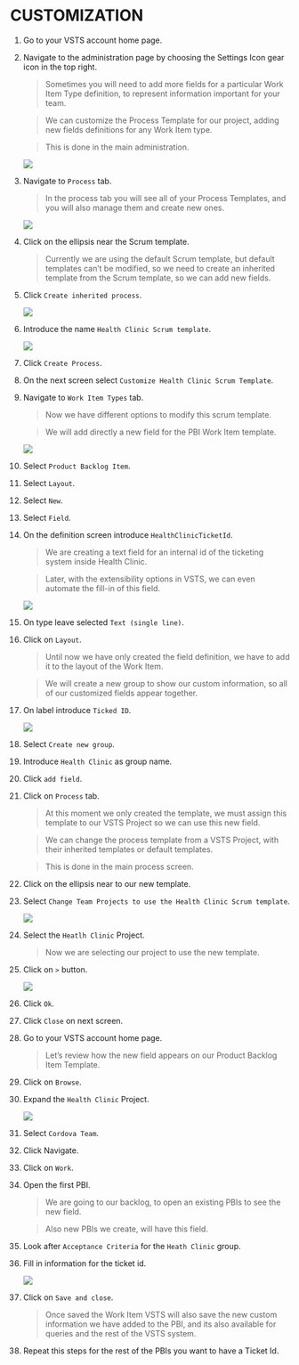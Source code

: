 # CUSTOMIZATION

1.	Go to your VSTS account home page.

1.	Navigate to the administration page by choosing the Settings Icon gear icon in the top right.	

    > Sometimes you will need to add more fields for a particular Work Item Type definition, to represent information important for your team.

    > We can customize the Process Template for our project, adding new fields definitions for any Work Item type.

    > This is done in the main administration.

    ![](img/image10.jpg)

1.	Navigate to `Process` tab.

    > In the process tab you will see all of your Process Templates, and you will also manage them and create new ones.

    ![](img/image52.jpg)

1.	Click on the ellipsis near the Scrum template.

    > Currently we are using the default Scrum template, but default templates can’t be modified, so we need to create an inherited template from the Scrum template, so we can add new fields.

1.	Click `Create inherited process`.	

    ![](img/image53.jpg)

1.	Introduce the name `Health Clinic Scrum template`.

    ![](img/image54.jpg)

1.	Click `Create Process`.

1.	On the next screen select `Customize Health Clinic Scrum Template`.	

1.	Navigate to `Work Item Types` tab.

    > Now we have different options to modify this scrum template.

    > We will add directly a new field for the PBI Work Item template.

    ![](img/image55.jpg)

1.	Select `Product Backlog Item`.

1.	Select `Layout`.

1.	Select `New`.

1.	Select `Field`.

1.	On the definition screen introduce `HealthClinicTicketId`.

    > We are creating a text field for an internal id of the ticketing system inside Health Clinic.

    > Later, with the extensibility options in VSTS, we can even automate the fill-in of this field.

    ![](img/image56.jpg)

1.	On type leave selected `Text (single line)`.	

1.	Click on `Layout`.

    > Until now we have only created the field definition, we have to add it to the layout of the Work Item.

    > We will create a new group to show our custom information, so all of our customized fields appear together. 

1.	On label introduce `Ticked ID`.

    ![](img/image57.jpg)

1.	Select `Create new group`.

1.	Introduce `Health Clinic` as group name.

1.	Click `add field`.	

1.	Click on `Process` tab.

    > At this moment we only created the template, we must assign this template to our VSTS Project so we can use this new field.

    > We can change the process template from a VSTS Project, with their inherited templates or default templates.

    > This is done in the main process screen.

1.	Click on the ellipsis near to our new template.

1.	Select `Change Team Projects to use the Health Clinic Scrum template`.

    ![](img/image58.jpg)	

1.	Select the `Heatlh Clinic` Project.

    > Now we are selecting our project to use the new template.

1.	Click on `>` button.

    ![](img/image59.jpg)	

1.	Click `Ok`.

1.	Click `Close` on next screen.	

1.	Go to your VSTS account home page.

    > Let’s review how the new field appears on our Product Backlog Item Template.

1.	Click on `Browse`.

1.	Expand the `Health Clinic` Project.

    ![](img/image22.jpg)	

1.	Select `Cordova Team`.

1.	Click Navigate.	

1.	Click on `Work`.

1.	Open the first PBI.

    > We are going to our backlog, to open an existing PBIs to see the new field.

    > Also new PBIs we create, will have this field.

1.	Look after `Acceptance Criteria` for the `Heath Clinic` group.

1.	Fill in information for the ticket id.

    ![](img/image60.jpg)	

1.	Click on `Save and close`.

    > Once saved the Work Item VSTS will also save the new custom information we have added to the PBI, and its also available for queries and the rest of the VSTS system.

1.	Repeat this steps for the rest of the PBIs you want to have a Ticket Id.	

